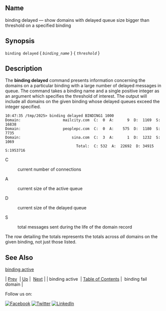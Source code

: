 <a name="console_commands.binding_delayed"></a>
## Name

binding delayed — show domains with delayed queue size bigger than threshold on a specified binding

## Synopsis

`binding delayed` { *`binding_name`* } { *`threshold`* }

<a name="idp11825856"></a>
## Description

The **binding delayed**         command presents information concerning the domains on a particular binding with a large number of delayed messages in queue. The command takes a binding name and a single positive integer as an argument which specifies the threshold of interest. The output will include all domains on the given binding whose delayed queues exceed the integer specified.

```
10:47:35 /tmp/2025> binding delayed BINDING1 1000
Domain:                   mailcity.com  C:  0  A:      9  D:  1169  S: 16838
Domain:                   peoplepc.com  C:  0  A:    575  D:  1180  S:  7735
Domain:                       sina.com  C:  3  A:      1  D:  1232  S:  1069
                                Total:  C: 532  A:  22692  D: 34915  S:1953716
```

<dl class="variablelist">

<dt>C</dt>

<dd>

current number of connections

</dd>

<dt>A</dt>

<dd>

current size of the active queue

</dd>

<dt>D</dt>

<dd>

current size of the delayed queue

</dd>

<dt>S</dt>

<dd>

total messages sent during the life of the domain record

</dd>

</dl>

The row detailing the totals represents the totals across *all* domains on the given binding, not just those listed.

<a name="idp7771344"></a>
## See Also

[binding active](console_commands.binding_active.php "binding active")

| [Prev](console_commands.binding_active.php)  | [Up](console.cmds.ref.php) |  [Next](console_commands.binding_fail_domain.php) |
| binding active  | [Table of Contents](index.php) |  binding fail domain |

Follow us on:

[![Facebook](https://support.messagesystems.com/images/icon-facebook.png)](http://www.facebook.com/messagesystems) [![Twitter](https://support.messagesystems.com/images/icon-twitter.png)](http://twitter.com/#!/MessageSystems) [![LinkedIn](https://support.messagesystems.com/images/icon-linkedin.png)](http://www.linkedin.com/company/message-systems)